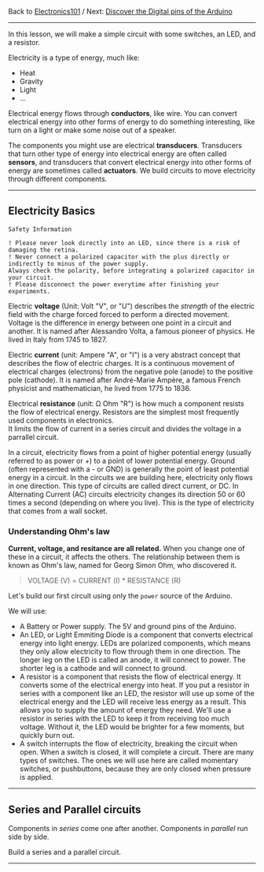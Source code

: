 Back to [Electronics101](/wiki/course/electronics) / 
Next: [Discover the Digital pins of the Arduino](/wiki/course/electronics/arduinos-digital-pins)
<hr>

In this lesson, we will make a simple circuit with some switches, 
an LED, and a resistor.

Electricity is a type of energy, much like:

* Heat
* Gravity
* Light
* ...

Electrical energy flows through **conductors**, like wire. 
You can convert electrical energy into other forms of energy to do something interesting, 
like turn on a light or make some noise out of a speaker.

The components you might use are electrical **transducers**. 
Transducers that turn other type of energy into electrical energy are often called **sensors**, 
and transducers that convert electrical energy into other forms of energy are sometimes called **actuators**.
We build circuits to move electricity through different components.

<hr>

## Electricity Basics

```
Safety Information

! Please never look directly into an LED, since there is a risk of damaging the retina.
! Never connect a polarized capacitor with the plus directly or indirectly to minus of the power supply.
Always check the polarity, before integrating a polarized capacitor in your circuit.
! Please disconnect the power everytime after finishing your experiments.

```

Electric **voltage**  (Unit: Volt "V", or "U") describes the *strength* of the electric field with the charge forced forced to perform a directed movement.
Voltage is the difference in energy between one point in a circuit and another.
It is named after Alessandro Volta, a famous pioneer of physics. He lived in Italy from 1745 to 1827.

Electric **current** (unit: Ampere "A", or "I") is a very abstract concept that describes the flow of electric charges. 
It is a continuous movement of electrical charges (electrons) from the negative pole (anode) to the positive pole (cathode). 
It is named after André-Marie Ampère, a famous French physicist and mathematician, he lived from 1775 to 1836.

Electrical **resistance** (unit: &Omega; Ohm "R") is how much a component resists the flow of electrical energy. 
Resistors are the simplest most frequently used components in electronics.  
It limits the flow of current in a series circuit and divides the voltage in a parrallel circuit.

In a circuit, electricity flows from a point of higher potential energy (usually referred to as power or +) 
to a point of lower potential energy. Ground (often represented with a - or GND) is generally the point of 
least potential energy in a circuit. In the circuits we are building here, electricity only flows in one direction. 
This type of circuits are called  direct current, or DC. 
In Alternating Current (AC) circuits electricity changes its direction 50 or 60 times a second (depending on where you live). 
This is the type of electricity that comes from a wall socket.

### Understanding Ohm's law

**Current, voltage, and resitance are all related.** When you change one of these in a circuit, it affects the others. 
The relationship between them is known as Ohm's law, named for Georg Simon Ohm, who discovered it.

> VOLTAGE (V) = CURRENT (I) * RESISTANCE (R)

Let's build our first circuit using only the `power` source of the Arduino.

We will use:

* A Battery or Power supply. The 5V and ground pins of the Arduino.
* An LED, or Light Emmiting Diode is a component that converts electrical energy into light energy. 
LEDs are polarized components, which means they only allow electricity to flow through them in one direction. 
The longer leg on the LED is called an anode, it will connect to power. The shorter leg is a cathode and will connect to ground.
* A resistor is a component that resists the flow of electrical energy. 
It converts some of the electrical energy into heat. If you put a resistor in series with a component like an LED, 
the resistor will use up some of the electrical energy and the LED will receive less energy as a result. 
This allows you to supply the amount of energy they need. We'll use a resistor in series with the LED to keep it from receiving too much voltage. 
Without it, the LED would be brighter for a few moments, but quickly burn out. 
* A switch interrupts the flow of electricity, breaking the circuit when open. 
When a switch is closed, it will complete a circuit. 
There are many types of switches. The ones we will use here are called momentary switches, 
or pushbuttons, because they are only closed when pressure is applied.

<hr>

## Series and Parallel circuits

Components in *series* come one after another. Components in *parallel* run side by side.

Build a series and a parallel circuit.

<hr>










